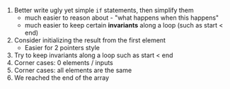 1. Better write ugly yet simple `if` statements, then simplify them
   - much easier to reason about - "what happens when this happens"
   - much easier to keep certain **invariants** along a loop (such as start < end)
2. Consider initializing the result from the first element 
   - Easier for 2 pointers style
3. Try to keep invariants along a loop such as start < end
4. Corner cases: 0 elements / inputs
5. Corner cases: all elements are the same
6. We reached the end of the array